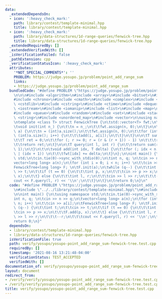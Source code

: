 ```yaml
---
data:
  _extendedDependsOn:
  - icon: ':heavy_check_mark:'
    path: library/contest/template-minimal.hpp
    title: library/contest/template-minimal.hpp
  - icon: ':heavy_check_mark:'
    path: library/data-structures/1d-range-queries/fenwick-tree.hpp
    title: library/data-structures/1d-range-queries/fenwick-tree.hpp
  _extendedRequiredBy: []
  _extendedVerifiedWith: []
  _isVerificationFailed: false
  _pathExtension: cpp
  _verificationStatusIcon: ':heavy_check_mark:'
  attributes:
    '*NOT_SPECIAL_COMMENTS*': ''
    PROBLEM: https://judge.yosupo.jp/problem/point_add_range_sum
    links:
    - https://judge.yosupo.jp/problem/point_add_range_sum
  bundledCode: "#define PROBLEM \"https://judge.yosupo.jp/problem/point_add_range_sum\"\
    \n\n\n#include <algorithm>\n#include <array>\n#include <bitset>\n#include <cassert>\n\
    #include <chrono>\n#include <cmath>\n#include <complex>\n#include <cstdio>\n#include\
    \ <cstdlib>\n#include <cstring>\n#include <ctime>\n#include <deque>\n#include\
    \ <iostream>\n#include <iomanip>\n#include <list>\n#include <map>\n#include <numeric>\n\
    #include <queue>\n#include <random>\n#include <set>\n#include <stack>\n#include\
    \ <string>\n#include <unordered_map>\n#include <vector>\n\nusing namespace std;\n\
    \ntemplate <class T> struct FenwickTree {\n\tstd::vector<T> fwt;\n\tint n;\n\n\
    \tvoid init(int n_) {\n\t\tn = n_;\n\t\tfwt.assign(n, 0);\n\t}\n\n\tvoid init(std::vector<T>&\
    \ a) {\n\t\tn = (int)a.size();\n\t\tfwt.assign(n, 0);\n\t\tfor (int i = 0; i <\
    \ (int)a.size(); i++) {\n\t\t\tadd(i, a[i]);\n\t\t}\n\t}\n\n\tT sum(int r) {\n\
    \t\tT ret = 0;\n\t\tfor (; r >= 0; r = (r & (r + 1)) - 1) \n\t\t\tret += fwt[r];\n\
    \t\treturn ret;\n\t}\n\n\tT query(int l, int r) {\n\t\treturn sum(r) - sum(l -\
    \ 1);\n\t}\n\t\n\tvoid add(int idx, T delta) {\n\t\tfor (; idx < n; idx = idx\
    \ | (idx + 1)) \n\t\t\tfwt[idx] += delta;\n\t}\n};\n\nint main() {\n\tusing namespace\
    \ std;\n\tcin.tie(0)->sync_with_stdio(0);\n\tint n, q; \n\tcin >> n >> q;\n\t\
    vector<long long> a(n);\n\tfor (int i = 0; i < n; i++) \n\t\tcin >> a[i];\n\t\
    FenwickTree<long long> F; \n\tF.init(a);\n\twhile (q--) {\n\t\tint t;\n\t\tcin\
    \ >> t;\n\t\tif (t == 0) {\n\t\t\tint p, x;\n\t\t\tcin >> p >> x;\n\t\t\tF.add(p,\
    \ x);\n\t\t} else {\n\t\t\tint l, r;\n\t\t\tcin >> l >> r;\n\t\t\t--r;\n\t\t\t\
    cout << F.query(l, r) << '\\n';\n\t\t}\n\t}\n\treturn 0;\n}\n"
  code: "#define PROBLEM \"https://judge.yosupo.jp/problem/point_add_range_sum\"\n\
    \n#include \"../../library/contest/template-minimal.hpp\"\n#include \"../../library/data-structures/1d-range-queries/fenwick-tree.hpp\"\
    \n\nint main() {\n\tusing namespace std;\n\tcin.tie(0)->sync_with_stdio(0);\n\t\
    int n, q; \n\tcin >> n >> q;\n\tvector<long long> a(n);\n\tfor (int i = 0; i <\
    \ n; i++) \n\t\tcin >> a[i];\n\tFenwickTree<long long> F; \n\tF.init(a);\n\twhile\
    \ (q--) {\n\t\tint t;\n\t\tcin >> t;\n\t\tif (t == 0) {\n\t\t\tint p, x;\n\t\t\
    \tcin >> p >> x;\n\t\t\tF.add(p, x);\n\t\t} else {\n\t\t\tint l, r;\n\t\t\tcin\
    \ >> l >> r;\n\t\t\t--r;\n\t\t\tcout << F.query(l, r) << '\\n';\n\t\t}\n\t}\n\t\
    return 0;\n}"
  dependsOn:
  - library/contest/template-minimal.hpp
  - library/data-structures/1d-range-queries/fenwick-tree.hpp
  isVerificationFile: true
  path: verify/yosupo/yosupo-point_add_range_sum-fenwick-tree.test.cpp
  requiredBy: []
  timestamp: '2021-08-16 13:21:48-04:00'
  verificationStatus: TEST_ACCEPTED
  verifiedWith: []
documentation_of: verify/yosupo/yosupo-point_add_range_sum-fenwick-tree.test.cpp
layout: document
redirect_from:
- /verify/verify/yosupo/yosupo-point_add_range_sum-fenwick-tree.test.cpp
- /verify/verify/yosupo/yosupo-point_add_range_sum-fenwick-tree.test.cpp.html
title: verify/yosupo/yosupo-point_add_range_sum-fenwick-tree.test.cpp
---
```

